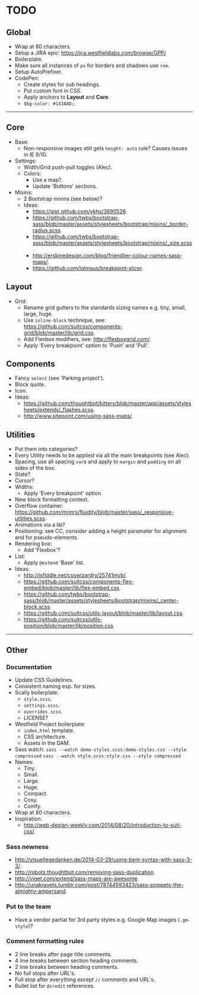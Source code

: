 # TODO

## Global

- Wrap at 80 characters.
- Setup a JIRA epic: <https://jira.westfieldlabs.com/browse/GPP/>
- Boilerplate.
- Make sure all instances of `px` for borders and shadows use `rem`.
- Setup AutoPrefixer.
- CodePen:
  - Create styles for sub headings.
  - Put custom font in CSS.
  - Apply anchors to **Layout** and **Core**.
  - `$bg-color: #143A8D;`.


---


## Core

- Base:
  - Non-responsive images still gets `height: auto` rule? Causes issues in IE 9/10.
- Settings:
  - Width/Grid push-pull toggles (Alec).
  - Colors:
    - Use a map?.
    - Update 'Buttons' sections.
- Mixins:
  - 2 Bootstrap mixins (see below)?
  - Ideas:
    - <https://gist.github.com/ykhs/3690526>.
    - <https://github.com/twbs/bootstrap-sass/blob/master/assets/stylesheets/bootstrap/mixins/_border-radius.scss>.
    - <https://github.com/twbs/bootstrap-sass/blob/master/assets/stylesheets/bootstrap/mixins/_size.scss>.
    - <http://erskinedesign.com/blog/friendlier-colour-names-sass-maps/>.
    - <https://github.com/lolmaus/breakpoint-slicer>.

## Layout

- Grid:
  - Rename grid gutters to the standards sizing names e.g. tiny, small, large, huge.
  - Use `inline-block` technique, see: <https://github.com/suitcss/components-grid/blob/master/lib/grid.css>.
  - Add Flexbox modifiers, see: <http://flexboxgrid.com/>.
  - Apply 'Every breakpoint' option to 'Push' and 'Pull'.

## Components

- Fancy `select` (see 'Parking project').
- Block quote.
- Icon.
- Ideas:
  - <https://github.com/thoughtbot/bitters/blob/master/app/assets/stylesheets/extends/_flashes.scss>.
  - <http://www.sitepoint.com/using-sass-maps/>.

## Utilities

- Put them into categories?
- Every Utility needs to be applied via all the main breakpoints (see Alec).
- Spacing, use all spacing `var`s and apply to `margin` and `padding` on all sides of the box.
- State?
- Cursor?
- Widths:
  - Apply 'Every breakpoint' option.
- New block formatting context.
- Overflow container: <https://github.com/mrmrs/fluidity/blob/master/sass/_responsive-utilities.scss>.
- Animations via a lib?
- Positioning: see CC, consider adding a height paramater for alignment and for pseudo-elements.
- Rendering box:
  - Add 'Flexbox'?
- List:
  - Apply `@extend` 'Base' list.
- Ideas:
  - <http://jsfiddle.net/csswizardry/25741myb/>.
  - <https://github.com/suitcss/components-flex-embed/blob/master/lib/flex-embed.css>.
  - <https://github.com/twbs/bootstrap-sass/blob/master/assets/stylesheets/bootstrap/mixins/_center-block.scss>.
  - <https://github.com/suitcss/utils-layout/blob/master/lib/layout.css>.
  - <https://github.com/suitcss/utils-position/blob/master/lib/position.css>.


---


## Other

### Documentation

- Update CSS Guidelines.
- Consistent naming esp. for sizes.
- Scally boilerplate:
  - `style.scss`.
  - `settings.scss`.
  - `overrides.scss`.
  - LICENSE?
- Westfield Project boilerplate:
  - `index.html` template.
  - CSS architecture.
  - Assets in the DAM.
- Sass watch:
  `sass --watch demo-styles.scss:demo-styles.css --style compressed`
  `sass --watch style.scss:style.css --style compressed`
- Names:
  - Tiny.
  - Small.
  - Large.
  - Huge.
  - Compact.
  - Cosy.
  - Comfy.
- Wrap at 80 characters.
- Inspiration:
  - <http://web-design-weekly.com/2014/08/20/introduction-to-suit-css/>.

### Sass newness

- <http://visuellegedanken.de/2014-03-29/using-bem-syntax-with-sass-3-3/>.
- <http://robots.thoughtbot.com/removing-sass-duplication>.
- <http://viget.com/extend/sass-maps-are-awesome>.
- <http://unakravets.tumblr.com/post/78744593423/sass-snippets-the-almighty-ampersand>.

### Put to the team

- Have a vendor partial for 3rd party styles e.g. Google Map images (`.gm-style`)?

### Comment formatting rules

- 2 line breaks after page title comments.
- 4 line breaks between section heading comments.
- 2 line breaks between heading comments.
- No full stops after URL's.
- Full stop after everything except `//` comments and URL's.
- Bullet list for `@credit` references.